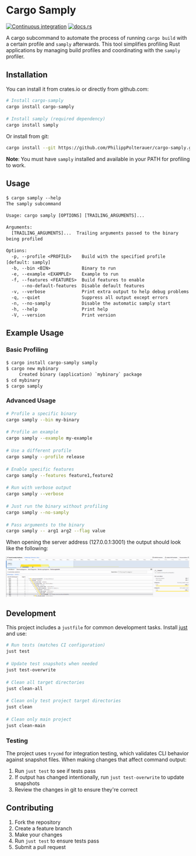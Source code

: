 # Cargo Samply

[![Continuous integration](https://github.com/PhilippPolterauer/cargo-samply/actions/workflows/ci.yml/badge.svg)](https://github.com/PhilippPolterauer/cargo-samply/actions/workflows/ci.yml)
[![docs.rs](https://img.shields.io/docsrs/cargo-samply/latest)](https://docs.rs/cargo-samply)

A cargo subcommand to automate the process of running `cargo build` with a certain profile and `samply` afterwards.
This tool simplifies profiling Rust applications by managing build profiles and coordinating with the `samply` profiler.

## Installation

You can install it from crates.io or directly from github.com:

```bash
# Install cargo-samply
cargo install cargo-samply

# Install samply (required dependency)
cargo install samply
```

Or install from git:

```bash
cargo install --git https://github.com/PhilippPolterauer/cargo-samply.git
```

**Note**: You must have `samply` installed and available in your PATH for profiling to work.

## Usage

```console
$ cargo samply --help
The samply subcommand

Usage: cargo samply [OPTIONS] [TRAILING_ARGUMENTS]...

Arguments:
  [TRAILING_ARGUMENTS]...  Trailing arguments passed to the binary being profiled

Options:
  -p, --profile <PROFILE>    Build with the specified profile [default: samply]
  -b, --bin <BIN>            Binary to run
  -e, --example <EXAMPLE>    Example to run
  -f, --features <FEATURES>  Build features to enable
      --no-default-features  Disable default features
  -v, --verbose              Print extra output to help debug problems
  -q, --quiet                Suppress all output except errors
  -n, --no-samply            Disable the automatic samply start
  -h, --help                 Print help
  -V, --version              Print version

```

## Example Usage

### Basic Profiling

```console
$ cargo install cargo-samply samply
$ cargo new mybinary
     Created binary (application) `mybinary` package
$ cd mybinary
$ cargo samply
```

### Advanced Usage

```bash
# Profile a specific binary
cargo samply --bin my-binary

# Profile an example
cargo samply --example my-example

# Use a different profile
cargo samply --profile release

# Enable specific features
cargo samply --features feature1,feature2

# Run with verbose output
cargo samply --verbose

# Just run the binary without profiling
cargo samply --no-samply

# Pass arguments to the binary
cargo samply -- arg1 arg2 --flag value
```

When opening the server address (127.0.0.1:3001) the output should look like the following:

![Samply Web View](https://raw.githubusercontent.com/PhilippPolterauer/cargo-samply/main/doc/samply-web.png)

## Development

This project includes a `justfile` for common development tasks. Install [just](https://github.com/casey/just) and use:

```bash
# Run tests (matches CI configuration)
just test

# Update test snapshots when needed
just test-overwrite

# Clean all target directories
just clean-all

# Clean only test project target directories
just clean

# Clean only main project
just clean-main
```

### Testing

The project uses `trycmd` for integration testing, which validates CLI behavior against snapshot files.
When making changes that affect command output:

1. Run `just test` to see if tests pass
2. If output has changed intentionally, run `just test-overwrite` to update snapshots
3. Review the changes in git to ensure they're correct

## Contributing

1. Fork the repository
2. Create a feature branch
3. Make your changes
4. Run `just test` to ensure tests pass
5. Submit a pull request
